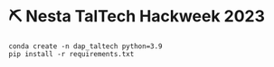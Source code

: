 # ⛏️ Nesta TalTech Hackweek 2023

```
conda create -n dap_taltech python=3.9
pip install -r requirements.txt
```
